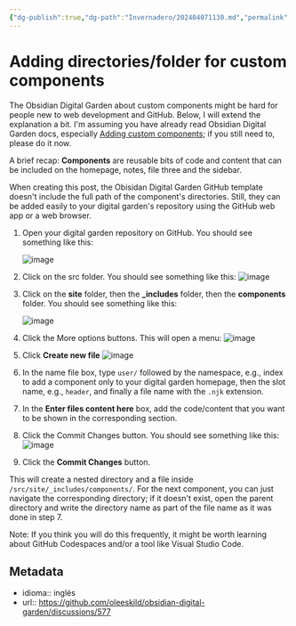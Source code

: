 ```yaml
---
{"dg-publish":true,"dg-path":"Invernadero/202404071130.md","permalink":"/invernadero/202404071130/","title":"Adding directories/folder for custom components #577","dgShowBacklinks":true,"dgShowLocalGraph":true,"dgShowFileTree":true,"dgEnableSearch":true,"noteIcon":"1","created":"2024-04-07T11:30:00.450-06:00","updated":"2024-04-07T11:34:16.834-06:00"}
---
```


# Adding directories/folder for custom components

The Obsidian Digital Garden about custom components might be hard for people new to web development and GitHub. Below, I will extend the explanation a bit. I'm assuming you have already read Obsidian Digital Garden docs, especially [Adding custom components](https://dg-docs.ole.dev/advanced/adding-custom-components/); if you still need to, please do it now.

A brief recap: **Components** are reusable bits of code and content that can be included on the homepage, notes, file three and the sidebar.

When creating this post, the Obisidan Digital Garden GitHub template doesn't include the full path of the component's directories. Still, they can be added easily to your digital garden's repository using the GitHub web app or a web browser.

1. Open your digital garden repository on GitHub. You should see something like this:

    ![image](https://github.com/oleeskild/obsidian-digital-garden/assets/24765478/cc9fec79-590b-4dae-a1cf-1de6b4bda951)

2. Click on the src folder. You should see something like this:
    ![image](https://github.com/oleeskild/obsidian-digital-garden/assets/24765478/b51d8c45-f0d0-4723-b618-c8013336dff8)

3. Click on the **site** folder, then the **_includes** folder, then the **components** folder. You should see something like this:

    ![image](https://github.com/oleeskild/obsidian-digital-garden/assets/24765478/9f20f60d-661f-4bb1-8e6b-e101b2705f32)

4. Click the More options buttons. This will open a menu:
    ![image](https://github.com/oleeskild/obsidian-digital-garden/assets/24765478/1076276e-3487-4b6d-aabc-b1efaccf1a22)

5. Click **Create new file**
    ![image](https://github.com/oleeskild/obsidian-digital-garden/assets/24765478/10a80ebf-a193-422c-bfc6-e75cb14f2eb7)

7. In the name file box, type `user/` followed by the namespace, e.g., index to add a component only to your digital garden homepage, then the slot name, e.g., `header`, and finally a file name with the `.njk` extension.
8. In the **Enter files content here** box, add the code/content that you want to be shown in the corresponding section.
9. Click the Commit Changes button. You should see something like this: 
    ![image](https://github.com/oleeskild/obsidian-digital-garden/assets/24765478/6ac16de0-b257-4fc5-8c4a-cf6651fce341)
10. Click the **Commit Changes** button.

This will create a nested directory and a file inside `/src/site/_includes/components/`. For the next component, you can just navigate the corresponding directory; if it doesn't exist, open the parent directory and write the directory name as part of the file name as it was done in step 7.

Note: If you think you will do this frequently, it might be worth learning about GitHub Codespaces and/or a tool like Visual Studio Code.

## Metadata
- idioma:: inglés
- url:: https://github.com/oleeskild/obsidian-digital-garden/discussions/577
